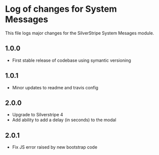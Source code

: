 # Log of changes for System Messages

This file logs major changes for the SilverStripe System Mesages module.

## 1.0.0

* First stable release of codebase using symantic versioning

## 1.0.1

* Minor updates to readme and travis config

## 2.0.0

* Upgrade to Silverstripe 4
* Add ability to add a delay (in seconds) to the modal

## 2.0.1

* Fix JS error raised by new bootstrap code